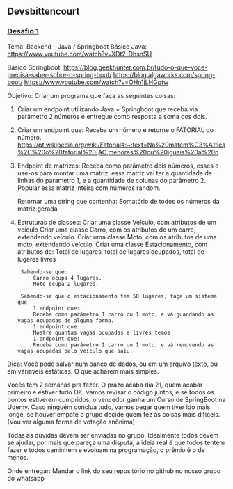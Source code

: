 ## Devsbittencourt

### [Desafio 1](https://github.com/gusbdev/devsbittencourt/tree/master/desafio1)

Tema:
Backend - Java / Springboot
Básico Java:
	https://www.youtube.com/watch?v=XDt2-DhsnSU

Básico Springboot:
	https://blog.geekhunter.com.br/tudo-o-que-voce-precisa-saber-sobre-o-spring-boot/
	https://blog.algaworks.com/spring-boot/
	https://www.youtube.com/watch?v=OHn1jLHGptw


Objetivo:
Criar um programa que faça as seguintes coisas:

1) Criar um endpoint utilizando Java + Springboot que receba via parâmetro 2 números e entregue como resposta a soma dos dois.
2) Criar um endpoint que:
	Receba um número e retorne o FATORIAL do número. https://pt.wikipedia.org/wiki/Fatorial#:~:text=Na%20matem%C3%A1tica%2C%20o%20fatorial%20(AO,menores%20ou%20iguais%20a%20n.
3) Endpoint de matrizes:
	Receba como parâmetro dois números, esses e use-os para montar uma matriz, essa matriz vai ter a quantidade de linhas do parametro 1, e a quantidade de colunas do parâmetro 2.
		Popular essa matriz inteira com números random.

	Retornar uma string que contenha:
		Somatório de todos os números da matriz gerada

4) Estruturas de classes:
	Criar uma classe Veículo, com atributos de um veículo
	Criar uma classe Carro, com os atributos de um carro, extendendo veículo.
	Criar uma classe Moto, com os atributos de uma moto, extendendo veículo.
	Criar uma classe Estacionamento, com atributos de: 
		Total de lugares, total de lugares ocupados, total de lugares livres

		Sabendo-se que:
			Carro ocupa 4 lugares.
			Moto ocupa 2 lugares.

		Sabendo-se que o estacionamento tem 50 lugares, faça um sistema que
			1 endpoint que:
			Receba como parâmetro 1 carro ou 1 moto, e vá guardando as vagas ocupadas de alguma forma.
			1 endpoint que:
			Mostre quantas vagas ocupadas e livres temos
			1 endpoint que:
			Receba como parâmetro 1 carro ou 1 moto, e vá removendo as vagas ocupadas pelo veículo que saiu.

Dica:
Você pode salvar num banco de dados, ou em um arquivo texto, ou em váriaveis estáticas. O que acharem mais simples.


Vocês tem 2 semanas pra fazer. O prazo acaba dia 21, quem acabar primeiro e estiver tudo OK, vamos revisar o código juntos, e se todos os pontos estiverem cumpridos, o vencedor ganha um Curso de SpringBoot na Udemy.
Caso ninguém conclua tudo, vamos pegar quem tiver ido mais longe, se houver empate o grupo decide quem fez as coisas mais dificeis. (Vou ver alguma forma de votação anônima)

Todas as dúvidas devem ser enviadas no grupo.
Idealmente todos devem se ajudar, por mais que pareça uma disputa, a ideia real é que todos tentem fazer e todos caminhem e evoluam na programação, o prêmio é o de menos.





Onde entregar:
Mandar o link do seu repositório no github no nosso grupo do whatsapp
